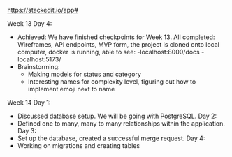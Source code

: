https://stackedit.io/app#

Week 13 Day 4:

-   Achieved:
    We have finished checkpoints for Week 13.
    All completed: Wireframes, API endpoints, MVP form, the project is cloned onto local computer, docker is running, able to see:
    -localhost:8000/docs
    -localhost:5173/
-   Brainstorming:
    -   Making models for status and category
    -   Interesting names for complexity level, figuring out how to implement emoji next to name

Week 14
Day 1:

-   Discussed database setup. We will be going with PostgreSQL.
    Day 2:
-   Defined one to many, many to many relationships within the application.
    Day 3:
-   Set up the database, created a successful merge request.
    Day 4:
-   Working on migrations and creating tables
